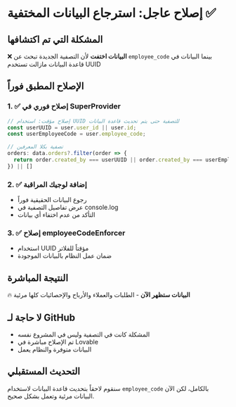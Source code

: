 # إصلاح عاجل: استرجاع البيانات المختفية ✅

## المشكلة التي تم اكتشافها
❌ **البيانات اختفت** لأن التصفية الجديدة تبحث عن `employee_code` بينما البيانات في قاعدة البيانات مازالت تستخدم UUID

## الإصلاح المطبق فوراً

### 1. ✅ إصلاح فوري في SuperProvider
```javascript
// إصلاح مؤقت: استخدام UUID للتصفية حتى يتم تحديث قاعدة البيانات
const userUUID = user.user_id || user.id;
const userEmployeeCode = user.employee_code;

// تصفية بكلا المعرفين
orders: data.orders?.filter(order => {
  return order.created_by === userUUID || order.created_by === userEmployeeCode;
}) || []
```

### 2. ✅ إضافة لوجيك المراقبة
- رجوع البيانات الحقيقية فوراً
- عرض تفاصيل التصفية في console.log
- التأكد من عدم اختفاء أي بيانات

### 3. ✅ إصلاح employeeCodeEnforcer
- استخدام UUID مؤقتاً للفلاتر
- ضمان عمل النظام بالبيانات الموجودة

## النتيجة المباشرة
🔥 **البيانات ستظهر الآن** - الطلبات والعملاء والأرباح والإحصائيات كلها مرئية

## لا حاجة لـ GitHub
- المشكلة كانت في التصفية وليس في المشروع نفسه
- تم الإصلاح مباشرة في Lovable
- البيانات متوفرة والنظام يعمل

## التحديث المستقبلي
سنقوم لاحقاً بتحديث قاعدة البيانات لاستخدام `employee_code` بالكامل، لكن الآن البيانات مرئية وتعمل بشكل صحيح.